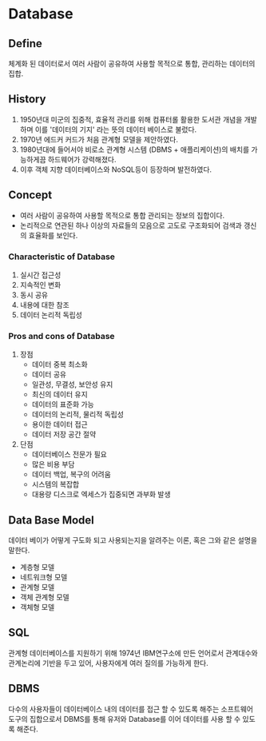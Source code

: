 # Database

## Define
체계화 된 데이터로서 여러 사람이 공유하여 사용할 목적으로 통합, 관리하는 데이터의 집합.

## History
1. 1950년대 미군의 집중적, 효율적 관리를 위해 컴퓨터롤 활용한 도서관 개념을 개발하며 이를 '데이터의 기지' 라는 뜻의 데이터 베이스로 불렀다.
2. 1970년 에드커 커드가 처음 관계형 모델을 제안하였다.
3. 1980년대에 들어서야 비로소 관계형 시스템 (DBMS + 애플리케이션)의 배치를 가능하게끔 하드웨어가 강력해졌다.
4. 이후 객체 지향 데이터베이스와 NoSQL등이 등장하며 발전하였다.

## Concept
- 여러 사람이 공유하여 사용할 목적으로 통합 관리되는 정보의 집합이다.
- 논리적으로 연관된 하나 이상의 자료들의 모음으로 고도로 구조화되어 검색과 갱신의 효율화를 보인다.
### Characteristic of Database
1. 실시간 접근성
2. 지속적인 변화
3. 동시 공유
4. 내용에 대한 참조
5. 데이터 논리적 독립성

### Pros and cons of Database
1. 장점
    - 데이터 중복 최소화
    - 데이터 공유
    - 일관성, 무결성, 보안성 유지
    - 최신의 데이터 유지
    - 데이터의 표준화 가능
    - 데이터의 논리적, 물리적 독립성
    - 용이한 데이터 접근
    - 데이터 저장 공간 절약
2. 단점
    - 데이터베이스 전문가 필요
    - 많은 비용 부담
    - 데이터 백업, 복구의 어려움
    - 시스템의 복잡합
    - 대용량 디스크로 엑세스가 집중되면 과부화 발생

## Data Base Model
데이터 베이가 어떻게 구도화 되고 사용되는지을 알려주는 이론, 혹은 그와 같은 설명을 말한다.
- 계층형 모델
- 네트워크형 모델
- 관계형 모델
- 객체 관계형 모델
- 객체형 모델

## SQL
관계형 데이터베이스를 지원하기 위해 1974년 IBM연구소에 만든 언어로서 관계대수와 관계논리에 기반을 두고 있어, 사용자에게 여러 질의를 가능하게 한다.

## DBMS
다수의 사용자들이 데이터베이스 내의 데이터를 접근 할 수 있도록 해주는 소프트웨어 도구의 집합으로서 DBMS를 통해 유저와 Database를 이어 데이터를 사용 할 수 있도록 해준다.